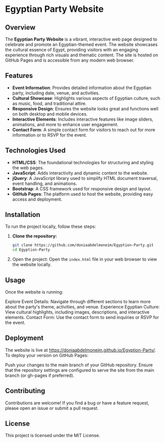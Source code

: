 # Egyptian Party Website

## Overview

The **Egyptian Party Website** is a vibrant, interactive web page designed to celebrate and promote an Egyptian-themed event. The website showcases the cultural essence of Egypt, providing visitors with an engaging experience through rich visuals and thematic content. The site is hosted on GitHub Pages and is accessible from any modern web browser.

## Features

- **Event Information**: Provides detailed information about the Egyptian party, including date, venue, and activities.
- **Cultural Showcase**: Highlights various aspects of Egyptian culture, such as music, food, and traditional attire.
- **Responsive Design**: Ensures the website looks great and functions well on both desktop and mobile devices.
- **Interactive Elements**: Includes interactive features like image sliders, animations, and more to enhance user engagement.
- **Contact Form**: A simple contact form for visitors to reach out for more information or to RSVP for the event.

## Technologies Used

- **HTML/CSS**: The foundational technologies for structuring and styling the web pages.
- **JavaScript**: Adds interactivity and dynamic content to the website.
- **jQuery**: A JavaScript library used to simplify HTML document traversal, event handling, and animations.
- **Bootstrap**: A CSS framework used for responsive design and layout.
- **GitHub Pages**: The platform used to host the website, providing easy access and deployment.

## Installation

To run the project locally, follow these steps:

1. **Clone the repository:**
   ```bash
   git clone https://github.com/doniaabdelmoneim/Egyption-Party.git
   cd Egyption-Party
2. Open the project:
Open the `index.html` file in your web browser to view the website locally.

## Usage
Once the website is running:

Explore Event Details: Navigate through different sections to learn more about the party's theme, activities, and venue.
Experience Egyptian Culture: View cultural highlights, including images, descriptions, and interactive elements.
Contact Form: Use the contact form to send inquiries or RSVP for the event.

## Deployment

The website is live at https://doniaabdelmoneim.github.io/Egyption-Party/. To deploy your version on GitHub Pages:

Push your changes to the main branch of your GitHub repository.
Ensure that the repository settings are configured to serve the site from the main branch (or gh-pages if preferred).

## Contributing

Contributions are welcome! If you find a bug or have a feature request, please open an issue or submit a pull request.

## License

This project is licensed under the MIT License. 
